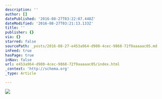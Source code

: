 ```yaml
---
description: ''
author: []
datePublished: '2016-08-27T03:22:07.448Z'
dateModified: '2016-08-27T03:21:13.133Z'
title: ''
publisher: {}
via: {}
starred: false
sourcePath: _posts/2016-08-27-e453a964-d980-4cec-9868-72f9aaaaac05.md
inFeed: true
hasPage: true
inNav: false
url: e453a964-d980-4cec-9868-72f9aaaaac05/index.html
_context: 'http://schema.org'
_type: Article

---
```

![](https://the-grid-user-content.s3-us-west-2.amazonaws.com/a208eb5d-c7d1-472d-b374-9cbb50afff7c.jpg)